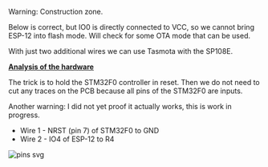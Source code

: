 Warning: Construction zone.

Below is correct, but IO0 is directly connected to VCC, so we cannot bring ESP-12 into flash mode. Will check for some OTA mode that can be used.

With just two additional wires we can use Tasmota with the SP108E.

[**Analysis of the hardware**](SP108E-HardwareAnalysis)

The trick is to hold the STM32F0 controller in reset. Then we do not need to cut any traces on the PCB because all pins of the STM32F0 are inputs.

Another warning: I did not yet proof it actually works, this is work in progress.

- Wire 1 - NRST (pin 7) of STM32F0 to GND
- Wire 2 - IO4 of ESP-12 to R4


![pins svg](https://user-images.githubusercontent.com/19874899/46259105-0a9dec00-c4d5-11e8-9874-d0f72e7a6934.png)
